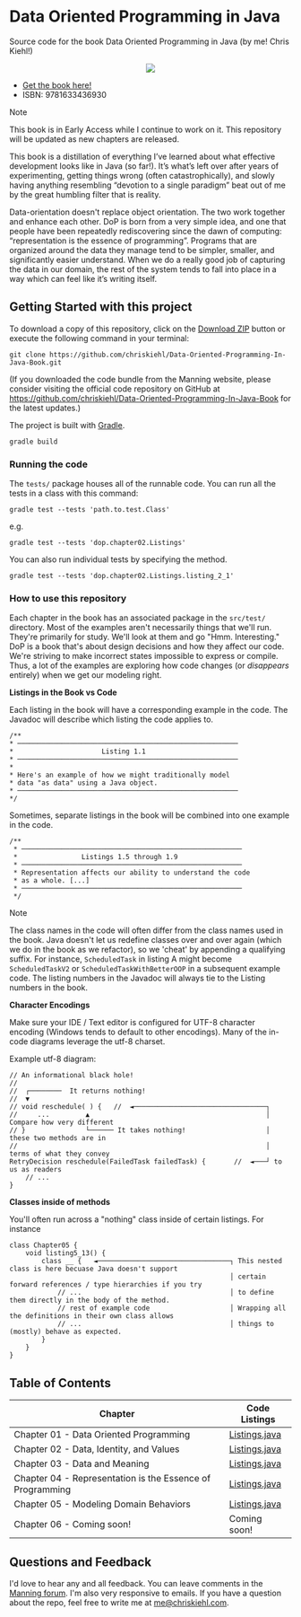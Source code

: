# Data Oriented Programming in Java

Source code for the book Data Oriented Programming in Java (by me! Chris Kiehl!)

<p align="center">
    <img src="https://freecontent.manning.com/wp-content/uploads/DOTD_NewMEAP_Kiehl.png" />
</p>

* [Get the book here!](https://mng.bz/BgQv)
* ISBN: 9781633436930

> [!Note]
> This book is in Early Access while I continue to work on it. This repository will be updated as new chapters are released.

This book is a distillation of everything I’ve learned about what effective development looks like in Java (so far!). It’s what’s left over after years of experimenting, getting things wrong (often catastrophically), and
slowly having anything resembling “devotion to a single paradigm” beat out of me by the great humbling filter that is reality.

Data-orientation doesn't replace object orientation. The two work together and enhance each other. DoP is born from a very simple idea, and one that people have been repeatedly rediscovering since the dawn of computing: “representation is the essence of programming”. Programs that are organized around the data they manage tend to be simpler, smaller, and significantly easier understand. When we do a really good job of capturing the data in our domain, the rest of the system tends to fall into place in a way which can feel like it’s writing itself.

## Getting Started with this project

To download a copy of this repository, click on the [Download ZIP](https://github.com/chriskiehl/Data-Oriented-Programming-In-Java-Book/archive/refs/heads/main.zip) button or execute the following command in your terminal:

```
git clone https://github.com/chriskiehl/Data-Oriented-Programming-In-Java-Book.git
```

(If you downloaded the code bundle from the Manning website, please consider visiting the official code repository on GitHub at https://github.com/chriskiehl/Data-Oriented-Programming-In-Java-Book for the latest updates.)

The project is built with [Gradle](https://gradle.org/).

```
gradle build
```

### Running the code

The `tests/` package houses all of the runnable code. You can run all the tests in a class with this command:

```
gradle test --tests 'path.to.test.Class'
```
e.g.
```
gradle test --tests 'dop.chapter02.Listings'
```

You can also run individual tests by specifying the method.

```
gradle test --tests 'dop.chapter02.Listings.listing_2_1'
```



### How to use this repository

Each chapter in the book has an associated package in the `src/test/` directory. Most of the examples aren't necessarily things that we'll run. They're primarily for study. We'll look at them and go "Hmm. Interesting." DoP is a book that's about design decisions and how they affect our code. We're striving to make incorrect states impossible to express or compile. Thus, a lot of the examples are exploring how code changes (or _disappears_ entirely) when we get our modeling right.

**Listings in the Book vs Code**

Each listing in the book will have a corresponding example in the code. The Javadoc will describe which listing the code applies to.

```
/**
* ───────────────────────────────────────────────────────
*                      Listing 1.1
* ───────────────────────────────────────────────────────
*
* Here's an example of how we might traditionally model
* data "as data" using a Java object.
* ───────────────────────────────────────────────────────
*/
```

Sometimes, separate listings in the book will be combined into one example in the code.

```
/**
 * ───────────────────────────────────────────────────────
 *                Listings 1.5 through 1.9
 * ───────────────────────────────────────────────────────
 * Representation affects our ability to understand the code
 * as a whole. [...]
 * ───────────────────────────────────────────────────────
 */
```

> [!Note]
> The class names in the code will often differ from the class names used in the book. Java doesn't let us redefine classes over and over again (which we do in the book as we refactor), so we 'cheat' by appending a qualifying suffix. For instance, `ScheduledTask` in listing A might become `ScheduledTaskV2` or `ScheduledTaskWithBetterOOP` in a subsequent example code. The listing numbers in the Javadoc will always tie to the Listing numbers in the book.


**Character Encodings**

Make sure your IDE / Text editor is configured for UTF-8 character encoding (Windows tends to default to other encodings). Many of the in-code diagrams leverage the utf-8 charset.

Example utf-8 diagram:
```
// An informational black hole!
//
//  ┌────────  It returns nothing!
//  ▼
// void reschedule( ) {   //  ◄─────────────────────────────────┐
//     ...         ▲                                            │ Compare how very different
// }               └────── It takes nothing!                    │ these two methods are in
//                                                              │ terms of what they convey
RetryDecision reschedule(FailedTask failedTask) {       //  ◄───┘ to us as readers
    // ...
}
```


**Classes inside of methods**

You'll often run across a "nothing" class inside of certain listings. For instance

```
class Chapter05 {
    void listing5_13() {
        class __ {   ◄─────────────────────────────────┐ This nested class is here becuase Java doesn't support  
                                                       │ certain forward references / type hierarchies if you try  
            // ...                                     │ to define them directly in the body of the method. 
            // rest of example code                    │ Wrapping all the definitions in their own class allows 
            // ...                                     │ things to (mostly) behave as expected. 
        }
    }
}

```


## Table of Contents

| Chapter                                                  | Code Listings                                                                                                                                 | 
|----------------------------------------------------------|-----------------------------------------------------------------------------------------------------------------------------------------------|
| Chapter 01 - Data Oriented Programming                   | [Listings.java](https://github.com/chriskiehl/Data-Oriented-Programming-In-Java-Book/blob/main/app/src/test/java/dop/chapter01/Listings.java) |
| Chapter 02 - Data, Identity, and Values                  | [Listings.java](https://github.com/chriskiehl/Data-Oriented-Programming-In-Java-Book/blob/main/app/src/test/java/dop/chapter02/Listings.java) |
| Chapter 03 - Data and Meaning                            | [Listings.java](https://github.com/chriskiehl/Data-Oriented-Programming-In-Java-Book/blob/main/app/src/test/java/dop/chapter03/Listings.java) |
| Chapter 04 - Representation is the Essence of Programming | [Listings.java](https://github.com/chriskiehl/Data-Oriented-Programming-In-Java-Book/blob/main/app/src/test/java/dop/chapter04/Listings.java) |
| Chapter 05 - Modeling Domain Behaviors                   | [Listings.java](https://github.com/chriskiehl/Data-Oriented-Programming-In-Java-Book/blob/main/app/src/test/java/dop/chapter05/Listings.java) |
| Chapter 06 - Coming soon!                                | Coming soon!                                                                                                                                  |


## Questions and Feedback

I'd love to hear any and all feedback. You can leave comments in the [Manning forum](https://livebook.manning.com/forum?product=kiehl&page=1). I'm also very responsive to emails. If you have a question about the repo, feel free to write me at me@chriskiehl.com. 





